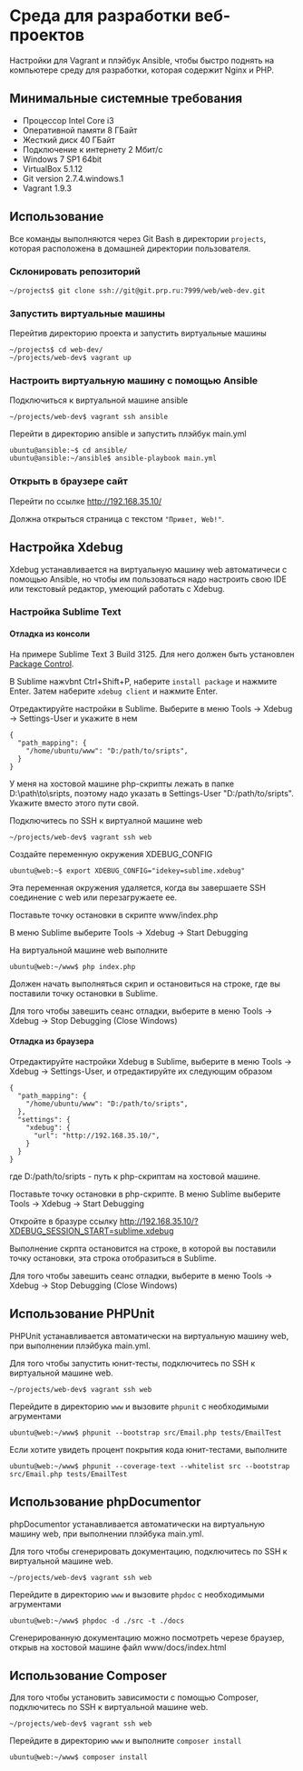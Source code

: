 # Среда для разработки веб-проектов

Настройки для Vagrant и плэйбук Ansible, чтобы быстро поднять на компьютере среду для разработки, которая содержит Nginx и PHP.

## Минимальные системные требования

 * Процессор Intel Core i3
 * Оперативной памяти 8 ГБайт
 * Жесткий диск 40 ГБайт
 * Подключение к интернету 2 Мбит/с
 * Windows 7 SP1 64bit
 * VirtualBox 5.1.12
 * Git version 2.7.4.windows.1
 * Vagrant 1.9.3

## Использование

Все команды выполняются через Git Bash в директории `projects`, которая расположена в домашней директории пользователя.

### Склонировать репозиторий

```
~/projects$ git clone ssh://git@git.prp.ru:7999/web/web-dev.git
```

### Запустить виртуальные машины

Перейтив директорию проекта и запустить виртуальные машины

```
~/projects$ cd web-dev/
~/projects/web-dev$ vagrant up
```

### Настроить виртуальную машину с помощью Ansible

Подключиться к виртуальной машине ansible

```
~/projects/web-dev$ vagrant ssh ansible
```

Перейти в директорию ansible и запустить плэйбук main.yml

```
ubuntu@ansible:~$ cd ansible/
ubuntu@ansible:~/ansible$ ansible-playbook main.yml
```

### Открыть в браузере сайт

Перейти по ссылке http://192.168.35.10/

Должна открыться страница с текстом `"Привет, Web!"`.

## Настройка Xdebug

Xdebug устанавливается на виртуальную машину web автоматичеси с помощью Ansible, но чтобы им пользоваться надо настроить свою IDE или текстовый редактор, умеющий работать с Xdebug.

### Настройка Sublime Text

#### Отладка из консоли

На примере Sublime Text 3 Build 3125. Для него должен быть установлен [Package Control](https://packagecontrol.io/installation).

В Sublime нажvbnt Ctrl+Shift+P, наберите `install package` и нажмите Enter. Затем наберите `xdebug client` и нажмите Enter.

Отредактируйте настройки в Sublime. Выберите в меню Tools -> Xdebug -> Settings-User и укажите в нем

```
{
  "path_mapping": {
    "/home/ubuntu/www": "D:/path/to/sripts",
  }
}
```

У меня на хостовой машине php-скрипты лежать в папке D:\path\to\sripts, поэтому надо указать в Settings-User "D:/path/to/sripts". Укажите вместо этого пути свой.

Подключитесь по SSH к виртуалной машине web

```
~/projects/web-dev$ vagrant ssh web
```

Создайте переменную окружения XDEBUG_CONFIG

```
ubuntu@web:~$ export XDEBUG_CONFIG="idekey=sublime.xdebug"
```

Эта переменная окружения удаляется, когда вы завершаете SSH соединение с web или перезагружаете ее.

Поставьте точку остановки в скрипте www/index.php

В меню Sublime выберите Tools -> Xdebug -> Start Debugging

На виртуальной машине web выполните

```
ubuntu@web:~/www$ php index.php
```

Должен начать выполняться скрип и остановиться на строке, где вы поставили точку остановки в Sublime.

Для того чтобы завешить сеанс отладки, выберите в меню Tools -> Xdebug -> Stop Debugging (Close Windows)

#### Отладка из браузера

Отредактируйте настройки Xdebug в Sublime, выберите в меню Tools -> Xdebug -> Settings-User, и отредактируйте их следующим образом

```
{
  "path_mapping": {
    "/home/ubuntu/www": "D:/path/to/sripts",
  },
  "settings": {
    "xdebug": {
      "url": "http://192.168.35.10/",
    }
  }
}
```

где D:/path/to/sripts - путь к php-скриптам на хостовой машине.

Поставьте точку остановки в php-скрипте. В меню Sublime выберите Tools -> Xdebug -> Start Debugging

Откройте в бразуре ссылку http://192.168.35.10/?XDEBUG_SESSION_START=sublime.xdebug

Выполнение скрпта остановится на строке, в которой вы поставили точку остановки, эта строка отобразиться в Sublime.

Для того чтобы завешить сеанс отладки, выберите в меню Tools -> Xdebug -> Stop Debugging (Close Windows)

## Использование PHPUnit

PHPUnit устанавливается автоматически на виртуальную машину web, при выполнении плэйбука main.yml.

Для того чтобы запустить юнит-тесты, подключитесь по SSH к виртуальной машине web.

```
~/projects/web-dev$ vagrant ssh web
```

Перейдите в директорию `www` и вызовите `phpunit` с необходимыми агрументами

```
ubuntu@web:~/www$ phpunit --bootstrap src/Email.php tests/EmailTest
```

Если хотите увидеть процент покрытия кода юнит-тестами, выполните

```
ubuntu@web:~/www$ phpunit --coverage-text --whitelist src --bootstrap src/Email.php tests/EmailTest
```

## Использование phpDocumentor

phpDocumentor устанавливается автоматически на виртуальную машину web, при выполнении плэйбука main.yml.

Для того чтобы сгенерировать документацию, подключитесь по SSH к виртуальной машине web.

```
~/projects/web-dev$ vagrant ssh web
```

Перейдите в директорию `www` и вызовите `phpdoc` с необходимыми агрументами

```
ubuntu@web:~/www$ phpdoc -d ./src -t ./docs
```

Сгенерированную документацию можно посмотреть черезе браузер, открыв на хостовой машине файл www/docs/index.html

## Использование Composer

Для того чтобы установить зависимости с помощью Сomposer, подключитесь по SSH к виртуальной машине web.

```
~/projects/web-dev$ vagrant ssh web
```

Перейдите в директорию `www` и выполните `composer install`

```
ubuntu@web:~/www$ composer install
```